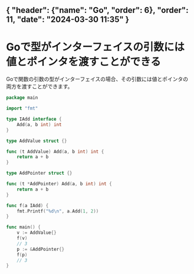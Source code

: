 { "header": {"name": "Go", "order": 6},  "order": 11, "date": "2024-03-30 11:35" }
---
# Goで型がインターフェイスの引数には値とポインタを渡すことができる

Goで関数の引数の型がインターフェイスの場合、その引数には値とポインタの両方を渡すことができます。

```go
package main

import "fmt"

type IAdd interface {
	Add(a, b int) int
}

type AddValue struct {}

func (t AddValue) Add(a, b int) int {
	return a + b
}

type AddPointer struct {}

func (t *AddPointer) Add(a, b int) int {
	return a + b
}

func f(a IAdd) {
	fmt.Printf("%d\n", a.Add(1, 2))
}

func main() {
	v := AddValue{}
	f(v)
    // 3
	p := &AddPointer{}
	f(p)
    // 3
}
```
